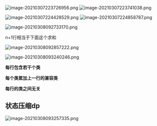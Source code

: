 ![image-20210307223726956.png](WEBRESOURCE809ce350693142193902943340fa8552.png)
![image-20210307223741038.png](WEBRESOURCE8ae2f02d03ae5c1c166e06fcb48cda3b.png)

![image-20210307224428529.png](WEBRESOURCE750c2aeaafcde774d2ae024d17bf5d7d.png)
![image-20210307224858787.png](WEBRESOURCE79ceb3aad19c64f8b02c4cec477bb842.png)

![image-20210308092733170.png](WEBRESOURCE120847dbbcd943709f9594a78ac2c90f.png)

n+1行相当于下面这个求和

![image-20210308092857222.png](WEBRESOURCE1760f72ce800e7e3e8e5b04799744529.png)

![image-20210308093240246.png](WEBRESOURCEcea737c3e796d0908cc87682021bd7a8.png)


**每行包含若干个类**

**每个类累加上一行的兼容类**

**每行的类之间无关**

## 状态压缩dp

![image-20210308093257335.png](WEBRESOURCEb18912ef2f1035fbde95c85333ba3761.png)
